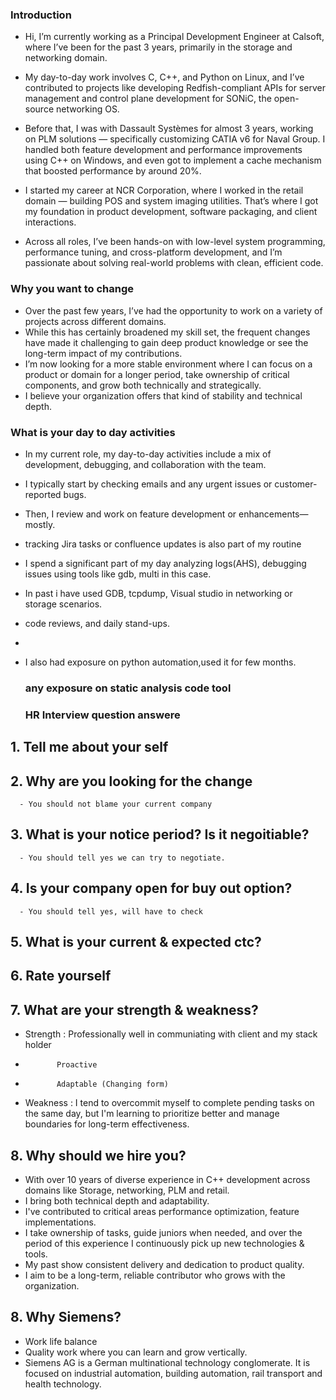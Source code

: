 ### Introduction ###
- Hi, I’m currently working as a Principal Development Engineer at Calsoft, where I’ve been for the past 3 years, primarily in the storage and networking domain.
- My day-to-day work involves C, C++, and Python on Linux, and I’ve contributed to projects like developing Redfish-compliant APIs for server management and control plane development for SONiC, the open-source networking OS.

- Before that, I was with Dassault Systèmes for almost 3 years, working on PLM solutions — specifically customizing CATIA v6 for Naval Group. I handled both feature development and performance improvements using C++ on Windows, and even got to implement a cache mechanism that boosted performance by around 20%.

- I started my career at NCR Corporation, where I worked in the retail domain — building POS and system imaging utilities. That’s where I got my foundation in product development, software packaging, and client interactions.	

- Across all roles, I’ve been hands-on with low-level system programming, performance tuning, and cross-platform development, and I’m passionate about solving real-world problems with clean, efficient code.


### Why you want to change ###
- Over the past few years, I’ve had the opportunity to work on a variety of projects across different domains. 
- While this has certainly broadened my skill set, the frequent changes have made it challenging to gain deep product knowledge or see the long-term impact of my contributions.
- I’m now looking for a more stable environment where I can focus on a product or domain for a longer period, take ownership of critical components, and grow both technically and strategically.
- I believe your organization offers that kind of stability and technical depth.

### What is your day to day activities ###
- In my current role, my day-to-day activities include a mix of development, debugging, and collaboration with the team.
- I typically start by checking emails and any urgent issues or customer-reported bugs.
- Then, I review and work on feature development or enhancements—mostly.
- tracking Jira tasks or confluence updates is also part of my routine

- I spend a significant part of my day analyzing logs(AHS), debugging issues using tools like gdb, multi in this case.
- In past i have used GDB, tcpdump, Visual studio in networking or storage scenarios.
- code reviews, and daily stand-ups.
-
- I also had exposure on python automation,used it for few months.

  ### any exposure on static analysis code tool ###

  ### HR Interview question answere ###
## 1. Tell me about your self
## 2. Why are you looking for the change
      - You should not blame your current company
## 3. What is your notice period? Is it negoitiable?
      - You should tell yes we can try to negotiate.
## 4. Is your company open for buy out option?
      - You should tell yes, will have to check
## 5. What is your current & expected ctc?
## 6. Rate yourself
## 7. What are your strength & weakness?
 - Strength : Professionally well in communiating with client and my stack holder
 -            Proactive
 -            Adaptable (Changing form)
 - Weakness : I tend to overcommit myself to complete pending tasks on the same day, but I'm learning to prioritize better and manage boundaries for long-term effectiveness.
## 8. Why should we hire you?
 - With over 10 years of diverse experience in C++ development across domains like Storage, networking, PLM and retail.
 - I bring both technical depth and adaptability.
 - I've contributed to critical areas performance optimization, feature implementations.
 - I take ownership of tasks, guide juniors when needed, and over the period of this experience I continuously pick up new technologies & tools.
 - My past show consistent delivery and dedication to product quality.
 - I aim to be a long-term, reliable contributor who grows with the organization.
   
## 8. Why Siemens?
  - Work life balance
  - Quality work where you can learn and grow vertically.
  - Siemens AG is a German multinational technology conglomerate. It is focused on industrial automation, building automation, rail transport and health technology.





